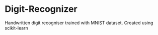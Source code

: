 # Digit-Recognizer
Handwritten digit recogniser trained with MNIST dataset. Created using scikit-learn
